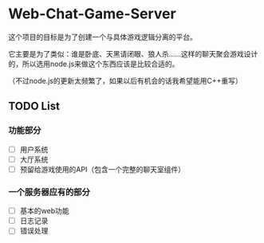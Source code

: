 # Web-Chat-Game-Server
这个项目的目标是为了创建一个与具体游戏逻辑分离的平台。

它主要是为了类似：谁是卧底、天黑请闭眼、狼人杀......这样的聊天聚会游戏设计的，所以选用node.js来做这个东西应该是比较合适的。

（不过node.js的更新太频繁了，如果以后有机会的话我希望能用C++重写）

## TODO List

### 功能部分

- [ ] 用户系统
- [ ] 大厅系统
- [ ] 预留给游戏使用的API（包含一个完整的聊天室组件）

### 一个服务器应有的部分

- [ ] 基本的web功能
- [ ] 日志记录
- [ ] 错误处理
